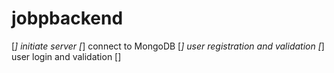 # jobpbackend

[*] initiate server
[*] connect to MongoDB
[*] user registration and validation
[*] user login and validation
[]